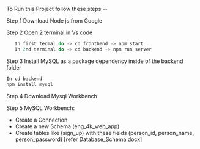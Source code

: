 To Run this Project follow these steps -- 

Step 1 Download Node js from Google

Step 2 Open 2 terminal in Vs code
```javascript
   In first termal do -> cd frontbend -> npm start
   In 2nd terminal do -> cd backend -> npm run server
```

Step 3 Install MySQL as a package dependency inside of the backend folder
```javascript
In cd backend
npm install mysql
```

Step 4 Download Mysql Workbench

Step 5 MySQL Workbench:
- Create a Connection
- Create a new Schema (eng_4k_web_app)
- Create tables like (sign_up) with these fields (person_id, person_name, person_password) [refer Database_Schema.docx]
